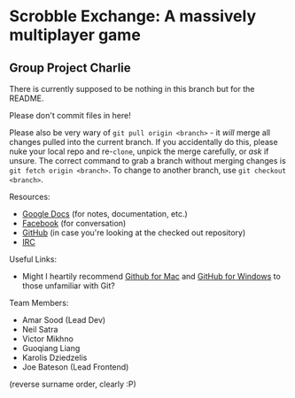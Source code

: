 # Scrobble Exchange: A massively multiplayer game

## Group Project Charlie

There is currently supposed to be nothing in this branch but for the README.

Please don't commit files in here!

Please also be very wary of `git pull origin <branch>` - it *will* merge all changes pulled into the current branch.
If you accidentally do this, please nuke your local repo and re-`clone`, unpick the merge carefully, or _ask_ if unsure.
The correct command to grab a branch without merging changes is `git fetch origin <branch>`.
To change to another branch, use `git checkout <branch>`.

Resources:
* [Google Docs](https://docs.google.com/folder/d/0Bzc0w3Y7EvMeblByNnZ1Y1RieHc/edit) (for notes, documentation, etc.)
* [Facebook](https://www.facebook.com/groups/scrobble-exchange) (for conversation)
* [GitHub](http://github.com/tekacs/scrobble-exchange) (in case you're looking at the checked out repository)
* [IRC](irc://last.fm:6667/last.gp)

Useful Links:
* Might I heartily recommend [Github for Mac](http://mac.github.com) and [GitHub for Windows](http://windows.github.com) to those unfamiliar with Git?

Team Members:

* Amar Sood (Lead Dev)
* Neil Satra
* Victor Mikhno
* Guoqiang Liang
* Karolis Dziedzelis
* Joe Bateson (Lead Frontend)

(reverse surname order, clearly :P)